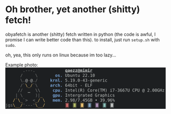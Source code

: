 # Oh brother, yet another (shitty) fetch!

obyafetch is another (shitty) fetch written in python (the code is awful, I promise I can write better code than this).
to install, just run `setup.sh` with `sudo`.

oh, yea, this only runs on linux because im too lazy...

Example photo:
![image example](example.png)
